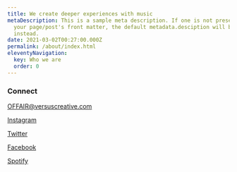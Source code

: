 ```yaml
---
title: We create deeper experiences with music
metaDescription: This is a sample meta description. If one is not present in
  your page/post's front matter, the default metadata.desciption will be used
  instead.
date: 2021-03-02T00:27:00.000Z
permalink: /about/index.html
eleventyNavigation:
  key: Who we are
  order: 0
---
```

### Connect

[OFFAIR@versuscreative.com](mailto:OFFAIR@versuscreative.com) 

[Instagram](https://instagram.com/offair)

[Twitter](https://twitter.com/offair)

[Facebook](https://facebook.com/offair)

[Spotify](https://open.spotify.com/user/4bky1y9i84itvunr6ri0ranqn?si=V2Mr3PfYTU-SP_Lc7KM04w)